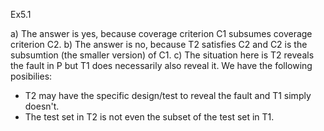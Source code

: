Ex5.1

a) The answer is yes, because coverage criterion C1 subsumes coverage criterion C2.
b) The answer is no, because T2 satisfies C2 and C2 is the subsumtion (the smaller version) of C1.
c) The situation here is T2 reveals the fault in P but T1 does necessarily also reveal it. We have the following posibilies:
- T2 may have the specific design/test to reveal the fault and T1 simply doesn't.
- The test set in T2 is not even the subset of the test set in T1.
